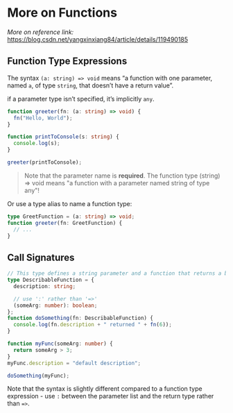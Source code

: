 # More on Functions

_More on reference link:_ <https://blog.csdn.net/yangxinxiang84/article/details/119490185>

## Function Type Expressions

The syntax `(a: string) => void` means “a function with one parameter, named `a`, of type `string`, that doesn’t have a return value”.

if a parameter type isn’t specified, it’s implicitly `any`.

```ts
function greeter(fn: (a: string) => void) {
  fn("Hello, World");
}

function printToConsole(s: string) {
  console.log(s);
}

greeter(printToConsole);
```

> Note that the parameter name is **required**. The function type (string) => void means "a function with a parameter named string of type any"!

Or use a type alias to name a function type:

```ts
type GreetFunction = (a: string) => void;
function greeter(fn: GreetFunction) {
  // ...
}
```

## Call Signatures

```ts
// This type defines a string parameter and a function that returns a boolean with someArg(number type) parameter.
type DescribableFunction = {
  description: string;

  // use ':' rather than '=>'
  (someArg: number): boolean;
};
function doSomething(fn: DescribableFunction) {
  console.log(fn.description + " returned " + fn(6));
}

function myFunc(someArg: number) {
  return someArg > 3;
}
myFunc.description = "default description";

doSomething(myFunc);
```

Note that the syntax is slightly different compared to a function type expression - use `:` between the parameter list and the return type rather than `=>`.
